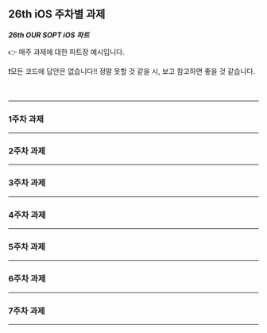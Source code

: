## 26th iOS 주차별 과제

 ***26th OUR SOPT iOS 파트***

👉 매주 과제에 대한 파트장 예시입니다.

❗️모든 코드에 답안은 없습니다!! 정말 못할 것 같을 시, 보고 참고하면 좋을 것 같습니다.

<br>

---

### 1주차 과제

---

### 2주차 과제

---

### 3주차 과제

---

### 4주차 과제

---

### 5주차 과제

---

### 6주차 과제

---

### 7주차 과제

---

